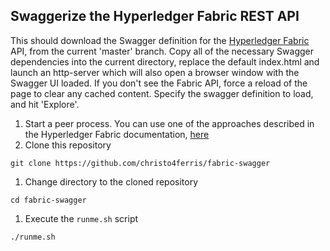## Swaggerize the Hyperledger Fabric REST API

This should download the Swagger definition for the [Hyperledger Fabric](https://github.com/hyperledger/fabric/) API, from the current 'master' branch. Copy all of the necessary Swagger dependencies into the current directory, replace the default index.html and launch an http-server which will also open a browser window with the Swagger UI loaded. If you don't see the Fabric API, force a reload of the page to clear any cached content. Specify the swagger definition to load, and hit 'Explore'.

1. Start a peer process. You can use one of the approaches described in the Hyperledger Fabric documentation, [here](http://hyperledger-fabric.readthedocs.io/en/latest/Setup/Network-setup/)
1. Clone this repository
```
git clone https://github.com/christo4ferris/fabric-swagger
```
1. Change directory to the cloned repository
```
cd fabric-swagger
```
1. Execute the `runme.sh` script
```
./runme.sh
```
